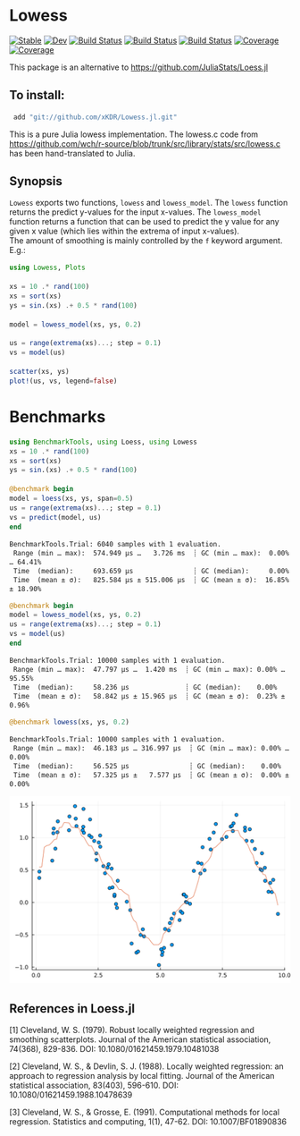 # Lowess

[![Stable](https://img.shields.io/badge/docs-stable-blue.svg)](https://xKDR.github.io/Lowess.jl/stable)
[![Dev](https://img.shields.io/badge/docs-dev-blue.svg)](https://xKDR.github.io/Lowess.jl/dev)
[![Build Status](https://travis-ci.com/ayushpatnaikgit/Lowess.jl.svg?branch=main)](https://travis-ci.com/ayushpatnaikgit/Lowess.jl)
[![Build Status](https://ci.appveyor.com/api/projects/status/github/ayushpatnaikgit/Lowess.jl?svg=true)](https://ci.appveyor.com/project/ayushpatnaikgit/Lowess-jl)
[![Build Status](https://api.cirrus-ci.com/github/xKDR/Lowess.jl.svg)](https://cirrus-ci.com/github/ayushpatnaikgit/Lowess.jl)
[![Coverage](https://codecov.io/gh/xKDR/Lowess.jl/branch/main/graph/badge.svg)](https://codecov.io/gh/ayushpatnaikgit/Lowess.jl)
[![Coverage](https://coveralls.io/repos/github/ayushpatnaikgit/Lowess.jl/badge.svg?branch=main)](https://coveralls.io/github/ayushpatnaikgit/Lowess.jl?branch=main)

This package is an alternative to https://github.com/JuliaStats/Loess.jl

## To install: 
```Julia
 add "git://github.com/xKDR/Lowess.jl.git"
```

This is a pure Julia lowess implementation. The lowess.c code from https://github.com/wch/r-source/blob/trunk/src/library/stats/src/lowess.c has been hand-translated to Julia. 

## Synopsis

`Lowess` exports two functions, `lowess` and `lowess_model`. The `lowess` function returns the predict y-values for the input x-values. The `lowess_model` function returns a function that can be used to predict the y value for any given x value (which lies within the extrema of input x-values).   
The amount of smoothing is mainly controlled by the `f` keyword argument. E.g.:


```julia
using Lowess, Plots

xs = 10 .* rand(100)
xs = sort(xs)
ys = sin.(xs) .+ 0.5 * rand(100)

model = lowess_model(xs, ys, 0.2)

us = range(extrema(xs)...; step = 0.1)
vs = model(us)

scatter(xs, ys)
plot!(us, vs, legend=false)
```

# Benchmarks

```julia
using BenchmarkTools, using Loess, using Lowess
xs = 10 .* rand(100)
xs = sort(xs)
ys = sin.(xs) .+ 0.5 * rand(100)

@benchmark begin
model = loess(xs, ys, span=0.5)
us = range(extrema(xs)...; step = 0.1)
vs = predict(model, us)
end 
```
```
BenchmarkTools.Trial: 6040 samples with 1 evaluation.
 Range (min … max):  574.949 μs …   3.726 ms  ┊ GC (min … max):  0.00% … 64.41%
 Time  (median):     693.659 μs               ┊ GC (median):     0.00%
 Time  (mean ± σ):   825.584 μs ± 515.006 μs  ┊ GC (mean ± σ):  16.85% ± 18.90%
```

```julia
@benchmark begin
model = lowess_model(xs, ys, 0.2)
us = range(extrema(xs)...; step = 0.1)
vs = model(us)
end
```
```
BenchmarkTools.Trial: 10000 samples with 1 evaluation.
 Range (min … max):  47.797 μs …  1.420 ms  ┊ GC (min … max): 0.00% … 95.55%
 Time  (median):     58.236 μs              ┊ GC (median):    0.00%
 Time  (mean ± σ):   58.842 μs ± 15.965 μs  ┊ GC (mean ± σ):  0.23% ±  0.96%
```
```julia
@benchmark lowess(xs, ys, 0.2)
```
```
BenchmarkTools.Trial: 10000 samples with 1 evaluation.
 Range (min … max):  46.183 μs … 316.997 μs  ┊ GC (min … max): 0.00% … 0.00%
 Time  (median):     56.525 μs               ┊ GC (median):    0.00%
 Time  (mean ± σ):   57.325 μs ±   7.577 μs  ┊ GC (mean ± σ):  0.00% ± 0.00%
```

![Example Plot](lowess.svg)

## References in Loess.jl
[1] Cleveland, W. S. (1979). Robust locally weighted regression and smoothing scatterplots. Journal of the American statistical association, 74(368), 829-836. DOI: 10.1080/01621459.1979.10481038

[2] Cleveland, W. S., & Devlin, S. J. (1988). Locally weighted regression: an approach to regression analysis by local fitting. Journal of the American statistical association, 83(403), 596-610. DOI: 10.1080/01621459.1988.10478639

[3] Cleveland, W. S., & Grosse, E. (1991). Computational methods for local regression. Statistics and computing, 1(1), 47-62. DOI: 10.1007/BF01890836

